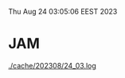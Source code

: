Thu Aug 24 03:05:06 EEST 2023
# JAM
<a href='./cache/202308/24_03.log'>./cache/202308/24_03.log</a>
